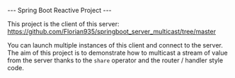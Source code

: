 --- Spring Boot Reactive Project ---

This project is the client of this server: https://github.com/Florian935/springboot_server_multicast/tree/master

You can launch multiple instances of this client and connect to the server. The aim of this project is to demonstrate how to multicast a stream of value from the server thanks to the `share` operator and the router / handler style code.
